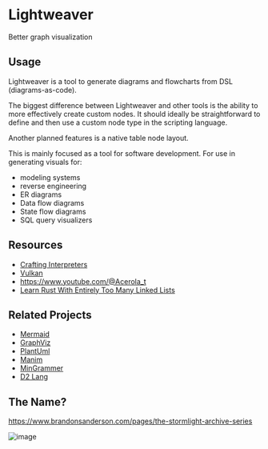 # Lightweaver

Better graph visualization

## Usage

Lightweaver is a tool to generate diagrams and flowcharts from DSL (diagrams-as-code).

The biggest difference between Lightweaver and other tools is the ability to more effectively
create custom nodes. It should ideally be straightforward to define and then use a custom node type in
the scripting language.

Another planned features is a native table node layout.

This is mainly focused as a tool for software development.  For use in generating visuals for:

- modeling systems
- reverse engineering
- ER diagrams
- Data flow diagrams
- State flow diagrams
- SQL query visualizers

## Resources

- [Crafting Interpreters](https://craftinginterpreters.com/contents.html)
- [Vulkan](https://www.vulkan.org/learn)
- https://www.youtube.com/@Acerola_t
- [Learn Rust With Entirely Too Many Linked Lists](https://rust-unofficial.github.io/too-many-lists/index.html)

## Related Projects

- [Mermaid](https://github.com/mermaid-js/mermaid)
- [GraphViz](https://gitlab.com/graphviz/graphviz)
- [PlantUml](https://github.com/plantuml/plantuml)
- [Manim](https://github.com/ManimCommunity/manim)
- [MinGrammer](https://github.com/mingrammer/diagrams)
- [D2 Lang](https://github.com/terrastruct/d2)

## The Name?

https://www.brandonsanderson.com/pages/the-stormlight-archive-series

![image](https://uploads.coppermind.net/Shash_glyph.svg)